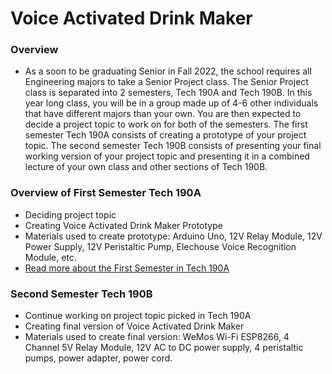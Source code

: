 # Voice Activated Drink Maker

### Overview 
- As a soon to be graduating Senior in Fall 2022, the school requires all Engineering majors to take a Senior Project class. The Senior Project class is separated into 2 semesters, Tech 190A and Tech 190B. In this year long class, you will be in a group made up of 4-6 other individuals that have different majors than your own. You are then expected to decide a project topic to work on for both of the semesters. The first semester Tech 190A consists of creating a prototype of your project topic. The second semester Tech 190B consists of presenting your final working version of your project topic and presenting it in a combined lecture of your own class and other sections of Tech 190B.

### Overview of First Semester Tech 190A 
- Deciding project topic 
- Creating Voice Activated Drink Maker Prototype 
- Materials used to create prototype: Arduino Uno, 12V Relay Module, 12V Power Supply, 12V Peristaltic Pump, Elechouse Voice Recognition Module, etc.
- [Read more about the First Semester in Tech 190A](https://github.com/sammiet03/VoiceActivatedDrinkMaker/blob/main/First%20Semester%20Tech%20190A/Tech%20190A%20Process.md)


### Second Semester Tech 190B 
- Continue working on project topic picked in Tech 190A 
- Creating final version of Voice Activated Drink Maker 
- Materials used to create final version: WeMos Wi-Fi ESP8266, 4 Channel 5V Relay Module, 12V AC to DC power supply, 4 peristaltic pumps, power adapter, power cord.  
